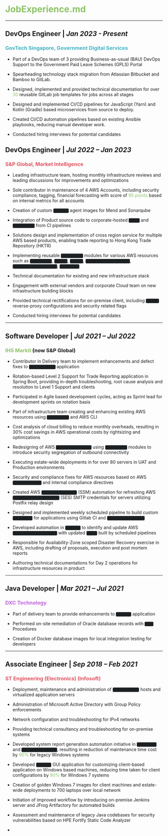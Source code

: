 # <clrgn>JobExperience.md</clrgn>
---

## DevOps Engineer | *Jan 2023 - Present*
### <clrcy>GovTech Singapore, Government Digital Services</clrcy>
-	Part of a DevOps team of 3 providing Business-as-usual (BAU) DevOps Support to the Government Paid Leave Schemes (GPLS) Portal

- Spearheading technology stack migration from Atlassian Bitbucket and Bamboo to GitLab.

- Designed, implemented and provided technical documentation for over <clrgn>30</clrgn> reusable GitLab job templates for jobs across all stages

- Designed and implemented CI/CD pipelines for JavaScript (Yarn) and Kotlin (Gradle) based microservices from source to deploy.

- Created CI/CD automation pipelines based on existing Ansible playbooks, reducing manual developer work. 

- Conducted hiring interviews for potential candidates

## DevOps Engineer | *Jul 2022 – Jan 2023*
### <clrrd>S&P Global, Market Intelligence</clrrd>
-	Leading infrastructure team, hosting monthly infrastructure reviews and leading discussions for improvements and optimizations

-	Sole contributor in maintenance of 4 AWS Accounts, including security compliance, tagging, financial forecasting with score of <clrgn>95 points</clrgn> based on internal metrics for all accounts

-	Creation of custom `Docker` agent images for Mend and Sonarqube

-	Integration of Product source code to corporate-hosted `Mend` and `Sonarqube` from CI pipelines

-	Solutions design and implementation of cross region service for multiple AWS based products, enabling trade reporting to Hong Kong Trade Repository (HKTR)

-	Implementing reusable `Terraform` modules for various AWS resources such as `IAM Group`, `Users`, `Roles`, `Auto Scaling Groups`, `Elastic File System`, `Transfer`

-	Technical documentation for existing and new infrastructure stack

-	Engagement with external vendors and corporate Cloud team on new infrastructure building blocks

-	Provided technical rectifications for on-premise client, including `NGINX` reverse-proxy configurations and security related flags

- Conducted hiring interviews for potential candidates

----

## Software Developer | *Jul 2021 – Jul 2022*
### <clrgn>IHS Markit</clrgn> (now S&P Global)
-	Contributor in Delivery team to implement enhancements and defect fixes to `Spring Boot` application

-	Rotation-based Level 2 Support for Trade Reporting application in Spring Boot, providing in-depth troubleshooting, root cause analysis and resolution to Level 1 Support and clients

-	Participated in Agile based development cycles, acting as Sprint lead for development sprints on rotation basis

-	Part of infrastructure team creating and enhancing existing AWS resources using `Terraform` and AWS CLI

-	Cost analysis of cloud billing to reduce monthly overheads, resulting in 30% cost savings in AWS operational costs by rightsizing and optimizations

-	Redesigning of AWS `Security Groups` using `Terraform` modules to introduce security segregation of outbound connectivity

-	Executing estate-wide deployments in for over 80 servers in UAT and Production environments

-	Security and compliance fixes for AWS resources based on AWS `Security Hub` and internal compliance directives

-	Created AWS `Session Manager` (SSM) automation for refreshing AWS `Simple Email Service` (SES) SMTP credentials for servers utilizing Postfix relay design

-	Designed and implemented weekly scheduled pipeline to build custom `EC2 AMIs` for applications using Gitlab CI and `Hashicorp Packer`

-	Developed automation in `Lambda` to identify and update AWS `Auto Scaling Groups` with updated `AMIs` built by scheduled pipelines

-	Responsible for Availability-Zone scoped Disaster Recovery exercise in AWS, including drafting of proposals, execution and post mortem reports

-	Authoring technical documentations for Day 2 operations for infrastructure resources in product

---

## Java Developer | *Mar 2021 – Jul 2021*
### <clrmg>DXC Technology</clrmg>
-	Part of delivery team to provide enhancements to `Spring` application

-	Performed on-site remediation of Oracle database records with `SQL` Procedures

-	Creation of Docker database images for local integration testing for developers

---

## Associate Engineer | *Sep 2018 – Feb 2021*
### <clrrd>ST Engineering (Electronics) (Infosoft)</clrrd>
-	Deployment, maintenance and administration of `VMWare ESXi` hosts and virtualized application servers

-	Administration of Microsoft Active Directory with Group Policy enforcements

-	Network configuration and troubleshooting for IPv4 networks

-	Providing technical consultancy and troubleshooting for on-premise systems

-	Developed system report generation automation initiative in `VBScript` and `Microsoft Batch`, resulting in reduction of maintenance time cost by <clrgn>90%</clrgn> for legacy Windows systems

-	Developed `Python` GUI application for customizing client-based application on Windows based machines, reducing time taken for client configurations by <clrgn>90%</clrgn> for Windows 7 systems

-	Creation of golden Windows 7 images for client machines and estate-wide deployments to 700 laptops over local network

-	Initiation of improved workflow by introducing on-premise Jenkins server and JFrog Artifactory for automated builds 

- Assessment and maintenance of legacy Java codebases for security vulnerabilities based on HPE Fortify Static Code Analyzer

-

<style>
/* @group Block Quotes */

blockquote {
	border-left: 5px solid #333;
	padding-left: 1rem;
	
}
/* @end */

/* @group Pre-formatted and Code */

pre {
	overflow: auto;
	margin: 1rem 0;
	padding: .5rem;

	font-size: .875em;
	white-space: pre;
	
	background-color: #1e2326;
	border: 1px solid #bbc3c5;
	border-radius: 3px;
}

code {
	padding: 0 .25em;
	
	white-space: pre;
	font-family: Source Code Pro, monospace;
	
	background-color: #1e2326;
	/* border: 1px solid #bbc3c5; */
	border-radius: 3px;
}

pre code {
	padding: 0;

	word-wrap: normal;
	white-space: pre-wrap;
}

pre code, pre tt {
	background-color: transparent;
	border: none;
}
/* @end */

clrog {
  color: #d19a66;
}

clrgn {
  color: #8cc265;
}

clrbl {
	color: #4aa5f0;
}

clrrd {
	color: #e05561;
}

clrmg {
	color: #c162de;
}

clrcy {
	color: #42b3c2;
}
</style>